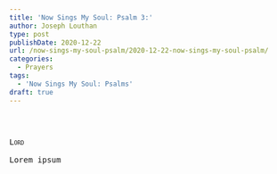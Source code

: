 ```yaml
---
title: 'Now Sings My Soul: Psalm 3:'
author: Joseph Louthan
type: post
publishDate: 2020-12-22
url: /now-sings-my-soul-psalm/2020-12-22-now-sings-my-soul-psalm/
categories:
  - Prayers
tags:
  - 'Now Sings My Soul: Psalms'
draft: true
---
```

<pre>

<pre>
<pre>
<div style="font-variant: small-caps;">Lord</div>
Lorem ipsum
</pre>

